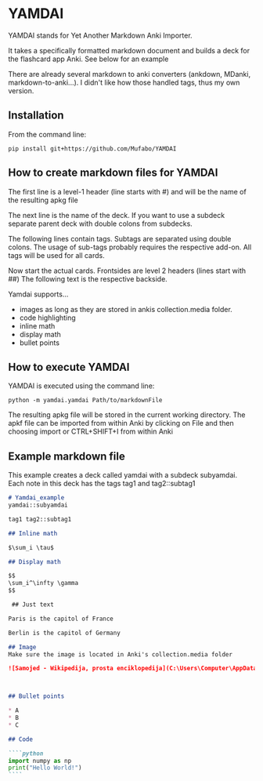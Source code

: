 # YAMDAI

YAMDAI stands for Yet Another Markdown Anki Importer.

It takes a specifically formatted markdown document and builds a deck for the flashcard app Anki.
See below for an example

There are already several markdown to anki converters (ankdown, MDanki, markdown-to-anki...).
I didn't like how those handled tags, thus my own version.

## Installation

From the command line:

```pip install git+https://github.com/Mufabo/YAMDAI```

## How to create markdown files for YAMDAI

The first line is a level-1 header (line starts with #) and will be the name of the resulting apkg file

The next line is the name of the deck. 
If you want to use a subdeck separate parent deck with double colons from subdecks.

The following lines contain tags. 
Subtags are separated using double colons.
The usage of sub-tags probably requires the respective add-on.
All tags will be used for all cards.

Now start the actual cards.
Frontsides are level 2 headers (lines start with ##)
The following text is the respective backside.

Yamdai supports...
* images as long as they are stored in ankis collection.media folder.
* code highlighting
* inline math
* display math
* bullet points

## How to execute YAMDAI

YAMDAI is executed using the command line:

```python -m yamdai.yamdai Path/to/markdownFile```

The resulting apkg file will be stored in the current working directory.
The apkf file can be imported from within Anki by clicking on File and then choosing
import or CTRL+SHIFT+I from within Anki

## Example markdown file

This example creates a deck called yamdai with a subdeck subyamdai.
Each note in this deck has the tags tag1 and tag2::subtag1

~~~markdown
# Yamdai_example
yamdai::subyamdai

tag1 tag2::subtag1

## Inline math

$\sum_i \tau$ 

## Display math

$$
\sum_i^\infty \gamma
$$

 ## Just text

Paris is the capitol of France

Berlin is the capitol of Germany

## Image 
Make sure the image is located in Anki's collection.media folder

![Samojed - Wikipedija, prosta enciklopedija](C:\Users\Computer\AppData\Roaming\Anki2\Fatih\collection.media\picture)



## Bullet points

* A
* B
* C

## Code

````python
import numpy as np
print("Hello World!")
````
~~~


